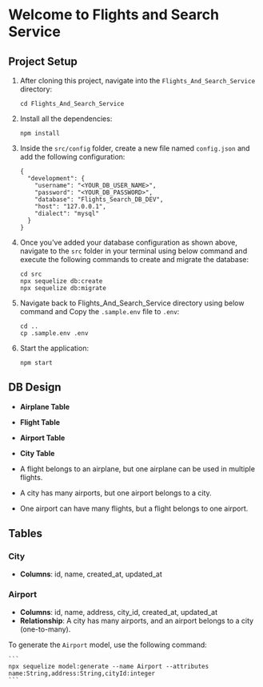 # Welcome to Flights and Search Service

## Project Setup

1. After cloning this project, navigate into the `Flights_And_Search_Service` directory:
    ```
    cd Flights_And_Search_Service
    ```

2. Install all the dependencies:
    ```
    npm install
    ```

3. Inside the `src/config` folder, create a new file named `config.json` and add the following configuration:

    ```
    {
      "development": {
        "username": "<YOUR_DB_USER_NAME>",
        "password": "<YOUR_DB_PASSWORD>",
        "database": "Flights_Search_DB_DEV",
        "host": "127.0.0.1",
        "dialect": "mysql"
      }
    }
    ```

4. Once you've added your database configuration as shown above, navigate to the `src` folder in your terminal using below command and execute the following commands to create and migrate the database:

    ```
    cd src
    npx sequelize db:create
    npx sequelize db:migrate
    ```

5. Navigate back to Flights_And_Search_Service directory using below command and Copy the `.sample.env` file to `.env`:
    ```
    cd ..
    cp .sample.env .env
    ```

6. Start the application:
    ```
    npm start
    ```

## DB Design

- **Airplane Table**
- **Flight Table**
- **Airport Table**
- **City Table**

- A flight belongs to an airplane, but one airplane can be used in multiple flights.
- A city has many airports, but one airport belongs to a city.
- One airport can have many flights, but a flight belongs to one airport.

## Tables

### City
- **Columns**: id, name, created_at, updated_at

### Airport
- **Columns**: id, name, address, city_id, created_at, updated_at
- **Relationship**: A city has many airports, and an airport belongs to a city (one-to-many).

To generate the `Airport` model, use the following command:

    ```
    npx sequelize model:generate --name Airport --attributes name:String,address:String,cityId:integer
    ```